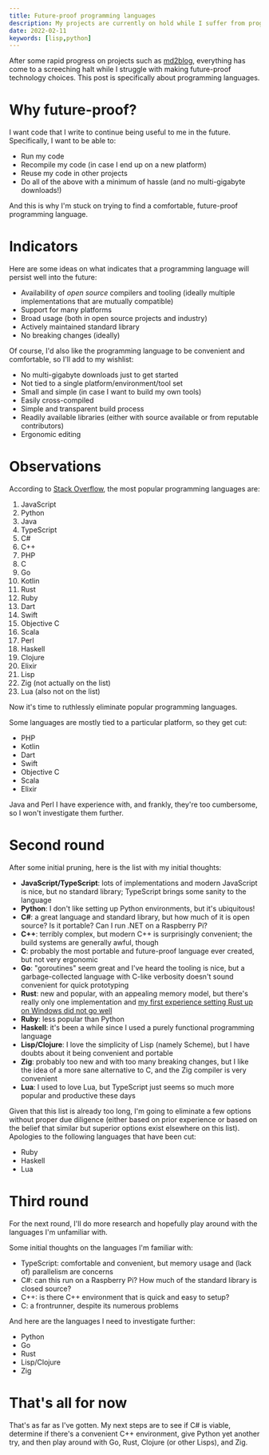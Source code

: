 ```yaml
---
title: Future-proof programming languages
description: My projects are currently on hold while I suffer from programming language analysis paralysis.
date: 2022-02-11
keywords: [lisp,python]
---
```

After some rapid progress on projects such as [md2blog](../releases/md2blog-1.1.1.md), everything has come to a screeching halt while I struggle with making future-proof technology choices. This post is specifically about programming languages.

# Why future-proof?
I want code that I write to continue being useful to me in the future. Specifically, I want to be able to:

* Run my code
* Recompile my code (in case I end up on a new platform)
* Reuse my code in other projects
* Do all of the above with a minimum of hassle (and no multi-gigabyte downloads!)

And this is why I'm stuck on trying to find a comfortable, future-proof programming language.

# Indicators
Here are some ideas on what indicates that a programming language will persist well into the future:

* Availability of *open source* compilers and tooling (ideally multiple implementations that are mutually compatible)
* Support for many platforms
* Broad usage (both in open source projects and industry)
* Actively maintained standard library
* No breaking changes (ideally)

Of course, I'd also like the programming language to be convenient and comfortable, so I'll add to my wishlist:

* No multi-gigabyte downloads just to get started
* Not tied to a single platform/environment/tool set
* Small and simple (in case I want to build my own tools)
* Easily cross-compiled
* Simple and transparent build process
* Readily available libraries (either with source available or from reputable contributors)
* Ergonomic editing

# Observations
According to [Stack Overflow](https://insights.stackoverflow.com/survey/2021#technology-most-popular-technologies), the most popular programming languages are:

1. JavaScript
1. Python
1. Java
1. TypeScript
1. C#
1. C++
1. PHP
1. C
1. Go
1. Kotlin
1. Rust
1. Ruby
1. Dart
1. Swift
1. Objective C
1. Scala
1. Perl
1. Haskell
1. Clojure
1. Elixir
1. Lisp
1. Zig (not actually on the list)
1. Lua (also not on the list)

Now it's time to ruthlessly eliminate popular programming languages.

Some languages are mostly tied to a particular platform, so they get cut:

* PHP
* Kotlin
* Dart
* Swift
* Objective C
* Scala
* Elixir

Java and Perl I have experience with, and frankly, they're too cumbersome, so I won't investigate them further.

# Second round
After some initial pruning, here is the list with my initial thoughts:

* **JavaScript/TypeScript**: lots of implementations and modern JavaScript is nice, but no standard library; TypeScript brings some sanity to the language
* **Python**: I don't like setting up Python environments, but it's ubiquitous!
* **C#**: a great language and standard library, but how much of it is open source? Is it portable? Can I run .NET on a Raspberry Pi?
* **C++**: terribly complex, but modern C++ is surprisingly convenient; the build systems are generally awful, though
* **C**: probably the most portable and future-proof language ever created, but not very ergonomic
* **Go**: "goroutines" seem great and I've heard the tooling is nice, but a garbage-collected language with C-like verbosity doesn't sound convenient for quick prototyping
* **Rust**: new and popular, with an appealing memory model, but there's really only one implementation and [my first experience setting Rust up on Windows did not go well](rust-first-experience.md)
* **Ruby**: less popular than Python
* **Haskell**: it's been a while since I used a purely functional programming language
* **Lisp/Clojure**: I love the simplicity of Lisp (namely Scheme), but I have doubts about it being convenient and portable
* **Zig**: probably too new and with too many breaking changes, but I like the idea of a more sane alternative to C, and the Zig compiler is very convenient
* **Lua**: I used to love Lua, but TypeScript just seems so much more popular and productive these days

Given that this list is already too long, I'm going to eliminate a few options without proper due diligence (either based on prior experience or based on the belief that similar but superior options exist elsewhere on this list). Apologies to the following languages that have been cut:

* Ruby
* Haskell
* Lua

# Third round
For the next round, I'll do more research and hopefully play around with the languages I'm unfamiliar with.

Some initial thoughts on the languages I'm familiar with:

* TypeScript: comfortable and convenient, but memory usage and (lack of) parallelism are concerns
* C#: can this run on a Raspberry Pi? How much of the standard library is closed source?
* C++: is there C++ environment that is quick and easy to setup?
* C: a frontrunner, despite its numerous problems

And here are the languages I need to investigate further:

* Python
* Go
* Rust
* Lisp/Clojure
* Zig

# That's all for now
That's as far as I've gotten. My next steps are to see if C# is viable, determine if there's a convenient C++ environment, give Python yet another try, and then play around with Go, Rust, Clojure (or other Lisps), and Zig.
